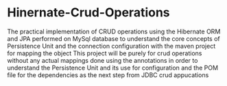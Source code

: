# Hinernate-Crud-Operations
The practical implementation of CRUD operations using the Hibernate ORM and JPA performed on MySql database to understand the core concepts of Persistence Unit and the connection configuration with the maven project for mapping the object
This project will be purely for crud operations without any actual mappings done using the annotations in order to understand the Persistence Unit and its use for configuration and the POM file for the dependencies as the next step from JDBC crud appucations
